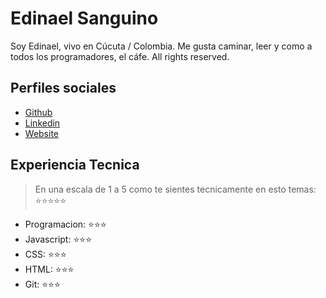 # Edinael Sanguino

Soy Edinael, vivo en Cúcuta / Colombia. Me gusta caminar, leer y como a todos los programadores, el cáfe. All rights reserved. 

## Perfiles sociales

- [Github](https://github.com/edsanol)
- [Linkedin](https://www.linkedin.com/in/edinael-sanguino-3338941aa/)
- [Website](https://google.com/)

## Experiencia Tecnica
> En una escala de 1 a 5 como te sientes tecnicamente en esto temas:  ⭐️⭐️⭐️⭐️⭐️

- Programacion: ⭐️⭐️⭐️
- Javascript: ⭐️⭐️⭐️
- CSS: ⭐️⭐️⭐️
- HTML: ⭐️⭐️⭐️
- Git: ⭐️⭐️⭐️
